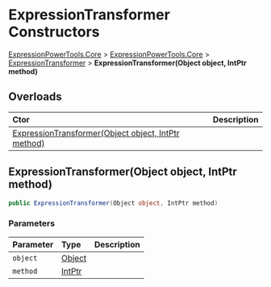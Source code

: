 ﻿# ExpressionTransformer Constructors

[ExpressionPowerTools.Core](ExpressionPowerTools.Core.a.md) > [ExpressionPowerTools.Core](ExpressionPowerTools.Core.n.md) > [ExpressionTransformer](ExpressionPowerTools.Core.ExpressionTransformer.cs.md) > **ExpressionTransformer(Object object, IntPtr method)**



## Overloads

| Ctor | Description |
| :-- | :-- |
| [ExpressionTransformer(Object object, IntPtr method)](#ctor-0) |

<a name="#ctor-0"></a>
## ExpressionTransformer(Object object, IntPtr method)



```csharp
public ExpressionTransformer(Object object, IntPtr method)
```

### Parameters

| Parameter | Type | Description |
| :-- | :-- | :-- |
| `object` | [Object](https://docs.microsoft.com/dotnet/api/system.object) |  |
| `method` | [IntPtr](https://docs.microsoft.com/dotnet/api/system.intptr) |  |


